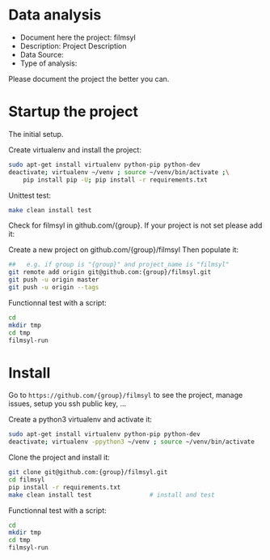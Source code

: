 # Data analysis
- Document here the project: filmsyl
- Description: Project Description
- Data Source:
- Type of analysis:

Please document the project the better you can.

# Startup the project

The initial setup.

Create virtualenv and install the project:
```bash
sudo apt-get install virtualenv python-pip python-dev
deactivate; virtualenv ~/venv ; source ~/venv/bin/activate ;\
    pip install pip -U; pip install -r requirements.txt
```

Unittest test:
```bash
make clean install test
```

Check for filmsyl in github.com/{group}. If your project is not set please add it:

Create a new project on github.com/{group}/filmsyl
Then populate it:

```bash
##   e.g. if group is "{group}" and project_name is "filmsyl"
git remote add origin git@github.com:{group}/filmsyl.git
git push -u origin master
git push -u origin --tags
```

Functionnal test with a script:

```bash
cd
mkdir tmp
cd tmp
filmsyl-run
```

# Install

Go to `https://github.com/{group}/filmsyl` to see the project, manage issues,
setup you ssh public key, ...

Create a python3 virtualenv and activate it:

```bash
sudo apt-get install virtualenv python-pip python-dev
deactivate; virtualenv -ppython3 ~/venv ; source ~/venv/bin/activate
```

Clone the project and install it:

```bash
git clone git@github.com:{group}/filmsyl.git
cd filmsyl
pip install -r requirements.txt
make clean install test                # install and test
```
Functionnal test with a script:

```bash
cd
mkdir tmp
cd tmp
filmsyl-run
```
